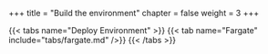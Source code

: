 +++
title = "Build the environment"
chapter = false
weight = 3
+++

{{< tabs name="Deploy Environment" >}}
{{< tab name="Fargate" include="tabs/fargate.md" />}}
{{< /tabs >}}
